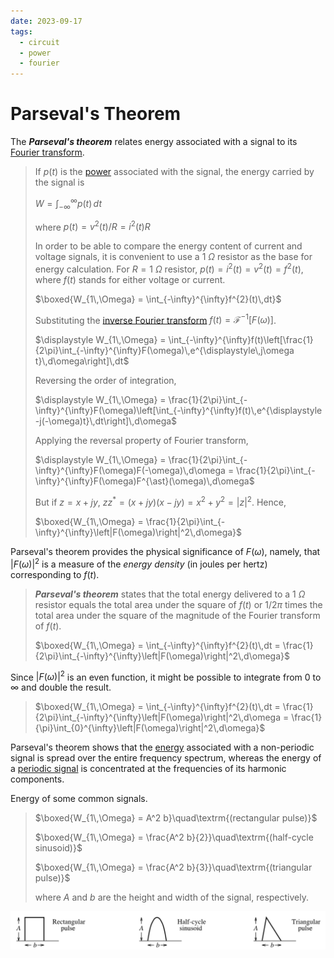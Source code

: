 ```yaml
---
date: 2023-09-17
tags:
  - circuit
  - power
  - fourier
---
```


# Parseval's Theorem

The ***Parseval's theorem*** relates energy associated with a signal to its [Fourier transform](66f7fe92.md).

> If $p(t)$ is the [power](7e3e2f1f.md) associated with the signal, the energy carried by the signal is
>
> $\displaystyle W = \int_{-\infty}^{\infty}p(t)\,dt$
>
> where $\displaystyle p(t) = v^{2}(t)/R = i^{2}(t)R$
>
> In order to be able to compare the energy content of current and voltage signals, it is convenient to use a $1\:\Omega$ resistor as the base for energy calculation. For $R = 1\:\Omega$ resistor, $p(t) = i^{2}(t) = v^{2}(t) = f^{2}(t)$, where $f(t)$ stands for either voltage or current.
>
> $\boxed{W_{1\,\Omega} = \int_{-\infty}^{\infty}f^{2}(t)\,dt}$
>
> Substituting the [inverse Fourier transform](66f7fe92.md) $f(t) = \mathcal{F}^{-1}\left[F(\omega)\right]$.
>
> $\displaystyle W_{1\,\Omega} = \int_{-\infty}^{\infty}f(t)\left[\frac{1}{2\pi}\int_{-\infty}^{\infty}F(\omega)\,e^{\displaystyle\,j\omega t}\,d\omega\right]\,dt$
>
> Reversing the order of integration,
>
> $\displaystyle W_{1\,\Omega} = \frac{1}{2\pi}\int_{-\infty}^{\infty}F(\omega)\left[\int_{-\infty}^{\infty}f(t)\,e^{\displaystyle -j(-\omega)t}\,dt\right]\,d\omega$
>
> Applying the reversal property of Fourier transform,
>
> $\displaystyle W_{1\,\Omega} = \frac{1}{2\pi}\int_{-\infty}^{\infty}F(\omega)F(-\omega)\,d\omega = \frac{1}{2\pi}\int_{-\infty}^{\infty}F(\omega)F^{\ast}(\omega)\,d\omega$
>
> But if $z = x + jy$, $\displaystyle zz^{\ast} = (x + jy)(x - jy) = x^2 + y^2 = |z|^2$. Hence,
>
> $\boxed{W_{1\,\Omega} = \frac{1}{2\pi}\int_{-\infty}^{\infty}\left|F(\omega)\right|^2\,d\omega}$

Parseval's theorem provides the physical significance of $F(\omega)$, namely, that $\left|F(\omega)\right|^2$ is a measure of the *energy density* (in joules per hertz) corresponding to $f(t)$.

> ***Parseval's theorem*** states that the total energy delivered to a $1\:\Omega$ resistor equals the total area under the square of $f(t)$ or $1/2\pi$ times the total area under the square of the magnitude of the Fourier transform of $f(t)$.
>
> $\boxed{W_{1\,\Omega} = \int_{-\infty}^{\infty}f^{2}(t)\,dt = \frac{1}{2\pi}\int_{-\infty}^{\infty}\left|F(\omega)\right|^2\,d\omega}$

Since $\left|F(\omega)\right|^2$ is an even function, it might be possible to integrate from $0$ to $\infty$ and double the result.

> $\boxed{W_{1\,\Omega} = \int_{-\infty}^{\infty}f^{2}(t)\,dt = \frac{1}{2\pi}\int_{-\infty}^{\infty}\left|F(\omega)\right|^2\,d\omega = \frac{1}{\pi}\int_{0}^{\infty}\left|F(\omega)\right|^2\,d\omega}$

Parseval's theorem shows that the [energy](7e3e2f1f.md) associated with a non-periodic signal is spread over the entire frequency spectrum, whereas the energy of a [periodic signal](09fc41c7.md) is concentrated at the frequencies of its harmonic components.

Energy of some common signals.

> $\boxed{W_{1\,\Omega} = A^2 b}\quad\textrm{(rectangular pulse)}$
>
> $\boxed{W_{1\,\Omega} = \frac{A^2 b}{2}}\quad\textrm{(half-cycle sinusoid)}$
>
> $\boxed{W_{1\,\Omega} = \frac{A^2 b}{3}}\quad\textrm{(triangular pulse)}$
>
> where $A$ and $b$ are the height and width of the signal, respectively.

![](./media/common-signal-pulses.svg)
